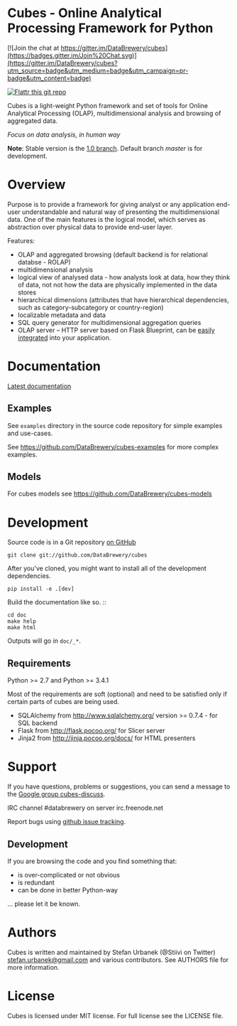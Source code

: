 Cubes - Online Analytical Processing Framework for Python
=========================================================

[![Join the chat at https://gitter.im/DataBrewery/cubes](https://badges.gitter.im/Join%20Chat.svg)](https://gitter.im/DataBrewery/cubes?utm_source=badge&utm_medium=badge&utm_campaign=pr-badge&utm_content=badge)

[![Flattr this git repo](http://api.flattr.com/button/flattr-badge-large.png)](https://flattr.com/submit/auto?user_id=Stiivi&url=https://github.com/databrewery/cubes&title=Cubes&language=&tags=github&category=software)

Cubes is a light-weight Python framework and set of tools for Online
Analytical Processing (OLAP), multidimensional analysis and browsing of
aggregated data. 

*Focus on data analysis, in human way*

**Note**: Stable version is the [1.0 branch](https://github.com/DataBrewery/cubes/tree/release-1.0.1). Default branch *master* is for development.

Overview
========

Purpose is to provide a framework for giving analyst or any application 
end-user understandable and natural way of presenting the multidimensional 
data. One of the main features is the logical model, which serves as 
abstraction over physical data to provide end-user layer.

Features:

* OLAP and aggregated browsing (default backend is for relational databse - 
  ROLAP)
* multidimensional analysis
* logical view of analysed data - how analysts look at data, how they think of
  data, not not how the data are physically implemented in the data stores
* hierarchical dimensions (attributes that have hierarchical dependencies,
  such as category-subcategory or country-region)
* localizable metadata and data
* SQL query generator for multidimensional aggregation queries
* OLAP server – HTTP server based on Flask Blueprint, can be [easily
  integrated](http://pythonhosted.org/cubes/deployment.html) into your
  application.

Documentation
=============

[Latest documentation](http://cubes.readthedocs.org/en/latest)

Examples
--------

See `examples` directory in the source code repository
for simple examples and use-cases.

See https://github.com/DataBrewery/cubes-examples
for more complex examples.

Models
------

For cubes models see
https://github.com/DataBrewery/cubes-models


Development
============
Source code is in a Git repository [on GitHub](https://github.com/DataBrewery/cubes)

    git clone git://github.com/DataBrewery/cubes

After you've cloned, you might want to install all of the development dependencies.

    pip install -e .[dev]

Build the documentation like so. ::

    cd doc
    make help
    make html

Outputs will go in ``doc/_*``.


Requirements
------------

Python >= 2.7 and Python >= 3.4.1

Most of the requirements are soft (optional) and need to be satisfied only if 
certain parts of cubes are being used.

* SQLAlchemy from http://www.sqlalchemy.org/ version >= 0.7.4 - for SQL
  backend
* Flask from http://flask.pocoo.org/ for Slicer server
* Jinja2 from http://jinja.pocoo.org/docs/ for HTML presenters

Support
=======

If you have questions, problems or suggestions, you can send a message to the 
[Google group cubes-discuss](http://groups.google.com/group/cubes-discuss).

IRC channel #databrewery on server irc.freenode.net

Report bugs using [github issue
tracking](https://github.com/DataBrewery/cubes/issues).


Development
-----------

If you are browsing the code and you find something that:

* is over-complicated or not obvious
* is redundant
* can be done in better Python-way

... please let it be known.

Authors
=======

Cubes is written and maintained by Stefan Urbanek (@Stiivi on Twitter)
<stefan.urbanek@gmail.com> and various contributors. See AUTHORS file for more 
information.


License
=======

Cubes is licensed under MIT license. For full license see the LICENSE file.

